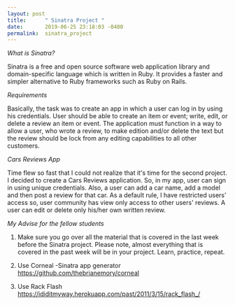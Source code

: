 ```yaml
---
layout: post
title:      " Sinatra Project "
date:       2019-06-25 23:18:03 -0400
permalink:  sinatra_project
---
```



*What is Sinatra?*

Sinatra is a free and open source software web application library and domain-specific language which is written in Ruby. It provides a faster and simpler alternative to Ruby frameworks such as Ruby on Rails.

*Requirements*

Basically, the task was to create an app in which a user can log in by using his credentials. User should be able to create an item or event; write, edit, or delete a review an item or event. The application must function in a way to allow a user, who wrote a review, to make edition and/or delete the text but the review should be lock from any editing capabilities to all other customers.

*Cars Reviews App*

Time flew so fast that I could not realize that it's time for the second project. I decided to create a Cars Reviews application. So, in my app, user can sign in using unique credentials. Also, a user can add a car name, add a model and then post a review for that car. As a default rule, I have restricted users' access so, user community has view only access to other users' reviews. A user can edit or delete only his/her own written review. 

*My Advise for the fellow students*

1. Make sure you go over all the material that is covered in the last week before the Sinatra project. Please note, almost everything that is covered in the past week will be in your project.
Learn, practice, repeat. 

2. Use Corneal -Sinatra app generator  https://github.com/thebrianemory/corneal

3.  Use Rack Flash  https://ididitmyway.herokuapp.com/past/2011/3/15/rack_flash_/


